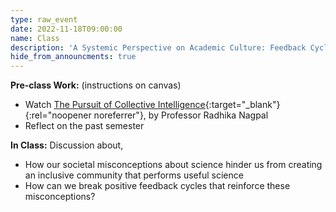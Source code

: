 ```yaml
---
type: raw_event
date: 2022-11-18T09:00:00
name: Class
description: 'A Systemic Perspective on Academic Culture: Feedback Cycles in Academic Culture'
hide_from_announcments: true
---
```


**Pre-class Work:** (instructions on canvas) 
* Watch [The Pursuit of Collective Intelligence](https://cornell.hosted.panopto.com/Panopto/Pages/Viewer.aspx?id=01d4c974-d005-434a-8544-a8cf0179150f){:target="_blank"}{:rel="noopener noreferrer"}, by Professor Radhika Nagpal
* Reflect on the past semester

**In Class:** Discussion about,
* How our societal misconceptions about science hinder us from creating an inclusive community that performs useful science
* How can we break positive feedback cycles that reinforce these misconceptions?
